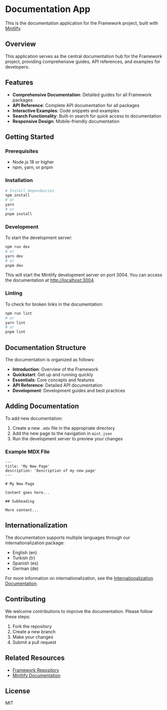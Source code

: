 # Documentation App

This is the documentation application for the Framework project, built with [Mintlify](https://mintlify.com/).

## Overview

This application serves as the central documentation hub for the Framework project, providing comprehensive guides, API references, and examples for developers.

## Features

- **Comprehensive Documentation**: Detailed guides for all Framework packages
- **API Reference**: Complete API documentation for all packages
- **Interactive Examples**: Code snippets and examples
- **Search Functionality**: Built-in search for quick access to documentation
- **Responsive Design**: Mobile-friendly documentation

## Getting Started

### Prerequisites

- Node.js 18 or higher
- npm, yarn, or pnpm

### Installation

```bash
# Install dependencies
npm install
# or
yarn
# or
pnpm install
```

### Development

To start the development server:

```bash
npm run dev
# or
yarn dev
# or
pnpm dev
```

This will start the Mintlify development server on port 3004. You can access the documentation at [http://localhost:3004](http://localhost:3004).

### Linting

To check for broken links in the documentation:

```bash
npm run lint
# or
yarn lint
# or
pnpm lint
```

## Documentation Structure

The documentation is organized as follows:

- **Introduction**: Overview of the Framework
- **Quickstart**: Get up and running quickly
- **Essentials**: Core concepts and features
- **API Reference**: Detailed API documentation
- **Development**: Development guides and best practices

## Adding Documentation

To add new documentation:

1. Create a new `.mdx` file in the appropriate directory
2. Add the new page to the navigation in `mint.json`
3. Run the development server to preview your changes

### Example MDX File

```mdx
---
title: 'My New Page'
description: 'Description of my new page'
---

# My New Page

Content goes here...

## Subheading

More content...

```

## Internationalization

The documentation supports multiple languages through our internationalization package:

- English (en)
- Turkish (tr)
- Spanish (es)
- German (de)

For more information on internationalization, see the [Internationalization Documentation](../../packages/internationalization/README.md).

## Contributing

We welcome contributions to improve the documentation. Please follow these steps:

1. Fork the repository
2. Create a new branch
3. Make your changes
4. Submit a pull request

## Related Resources

- [Framework Repository](https://github.com/organization/framework)
- [Mintlify Documentation](https://mintlify.com/docs)

## License

MIT

